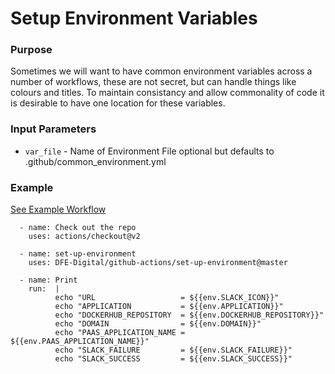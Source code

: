 # Setup Environment Variables

### Purpose
Sometimes we will want to have common environment variables across a number of
workflows, these are not secret, but can handle things like colours and titles.
To maintain consistancy and allow commonality of code it is desirable to have one 
location for these variables.

### Input Parameters
* `var_file` -  Name of Environment File optional but defaults to .github/common_environment.yml

### Example
[See Example Workflow](/.github/workflows/test-setup-environment-variables.yml)
```       
  - name: Check out the repo
    uses: actions/checkout@v2

  - name: set-up-environment
    uses: DFE-Digital/github-actions/set-up-environment@master             
                    
  - name: Print
    run:  |
          echo "URL                   = ${{env.SLACK_ICON}}"
          echo "APPLICATION           = ${{env.APPLICATION}}"
          echo "DOCKERHUB_REPOSITORY  = ${{env.DOCKERHUB_REPOSITORY}}"
          echo "DOMAIN                = ${{env.DOMAIN}}"
          echo "PAAS_APPLICATION_NAME = ${{env.PAAS_APPLICATION_NAME}}"
          echo "SLACK_FAILURE         = ${{env.SLACK_FAILURE}}"
          echo "SLACK_SUCCESS         = ${{env.SLACK_SUCCESS}}"
```
